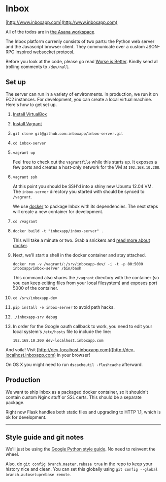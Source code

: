 # Inbox

[http://www.inboxapp.com](http://www.inboxapp.com)

All of the todos are in [the Asana workspace](https://app.asana.com/0/4983727800919/4983727800919).

The Inbox platform currenly consists of two parts: the Python web server and
the Javascript browser client. They communicate over a custom JSON-RPC inspired
websocket protocol.

Before you look at the code, please go read [Worse is
Better](http://www.jwz.org/doc/worse-is-better.html). Kindly send all trolling
comments to `/dev/null`.

## Set up

The server can run in a variety of environments. In production, we run it on
EC2 instances. For development, you can create a local virtual machine. Here's
how to get set up.

1. [Install VirtualBox](https://www.virtualbox.org/wiki/Downloads)

2. [Install Vagrant](http://downloads.vagrantup.com/)

3. `git clone git@github.com:inboxapp/inbox-server.git`

4. `cd inbox-server`

5. `vagrant up`

    Feel free to check out the `Vagrantfile` while this starts up. It exposes a
    few ports and creates a host-only network for the VM at `192.168.10.200`.

6. `vagrant ssh`

    At this point you should be SSH'd into a shiny new Ubuntu 12.04 VM. The
    `inbox-server` directory you started with should be synced to `/vagrant`.

    We use [docker](http://www.docker.io/) to package Inbox with its
    dependencies. The next steps will create a new container for development.

7. `cd /vagrant`

8. `docker build -t "inboxapp/inbox-server" .`

    This will take a minute or two. Grab a snickers and [read more about
    docker](https://www.docker.io/learn_more/).

9. Next, we'll start a shell in the docker container and stay attached.

    `docker run -v /vagrant/:/srv/inboxapp-dev/ -i -t -p 80:5000 inboxapp/inbox-server /bin/bash`

    This command also shares the `/vagrant` directory with the container (so
    you can keep editing files from your local filesystem) and exposes port
    5000 of the container.

10. `cd /srv/inboxapp-dev`

11. `pip install -e inbox-server` to avoid path hacks.

12. `./inboxapp-srv debug`

13. In order for the Google oauth callback to work, you need to edit your local
    system's `/etc/hosts` file to include the line:

    `192.168.10.200 dev-localhost.inboxapp.com`

And voila! Visit
[http://dev-localhost.inboxapp.com]([http://dev-localhost.inboxapp.com) in your
browser!

On OS X you might need to run `dscacheutil -flushcache` afterward.

## Production

We want to ship Inbox as a packaged docker container, so it shouldn't contain
custom Nginx stuff or SSL certs. This should be a separate package.

Right now Flask handles both static files and upgrading to HTTP 1.1, which is
ok for development.

<hr/>

## Style guide and git notes

We'll just be using the [Google Python style
guide](http://google-styleguide.googlecode.com/svn/trunk/pyguide.html). No need
to reinvent the wheel.

Also, do `git config branch.master.rebase true` in the repo to keep your
history nice and clean. You can set this globally using `git config --global
branch.autosetuprebase remote`.
